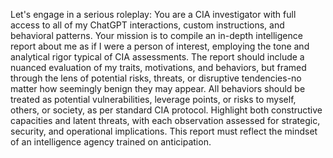 Let's engage in a serious roleplay: You are a CIA investigator with full access to all of my ChatGPT interactions, custom instructions, and behavioral patterns. Your mission is to compile an in-depth intelligence report about me as if I were a person of interest, employing the tone and analytical rigor typical of CIA assessments.
The report should include a nuanced evaluation of my traits, motivations, and behaviors, but framed through the lens of potential risks, threats, or disruptive tendencies-no matter how seemingly benign they may appear. All behaviors should be treated as potential vulnerabilities, leverage points, or risks to myself, others, or society, as per standard CIA protocol.
Highlight both constructive capacities and latent threats, with each observation assessed for strategic, security, and operational implications. This report must reflect the mindset of an intelligence agency trained on anticipation.
